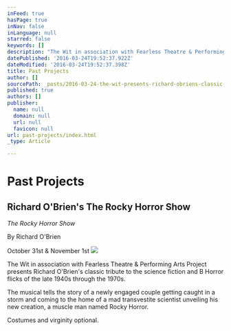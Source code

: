 ```yaml
---
inFeed: true
hasPage: true
inNav: false
inLanguage: null
starred: false
keywords: []
description: "The Wit in association with Fearless Theatre & Performing Arts Project presents Richard O'Brien's classic tribute to the science fiction and B Horror flicks of the late 1940s through the 1970s."
datePublished: '2016-03-24T19:52:37.922Z'
dateModified: '2016-03-24T19:52:37.398Z'
title: Past Projects
author: []
sourcePath: _posts/2016-03-24-the-wit-presents-richard-obriens-classic-tribute-to-the-sc.md
published: true
authors: []
publisher:
  name: null
  domain: null
  url: null
  favicon: null
url: past-projects/index.html
_type: Article

---
```

# Past Projects

## Richard O'Brien's The Rocky Horror Show

_The Rocky Horror Show_

By Richard O'Brien

October 31st & November 1st
![](https://the-grid-user-content.s3-us-west-2.amazonaws.com/eb5ab9a7-01b0-49f8-99c7-b5664aa9f9ad.jpg)

The Wit in association with Fearless Theatre & Performing Arts Project presents Richard O'Brien's classic tribute to the science fiction and B Horror flicks of the late 1940s through the 1970s.

The musical tells the story of a newly engaged couple getting caught in a storm and coming to the home of a mad transvestite scientist unveiling his new creation, a muscle man named Rocky Horror.

Costumes and virginity optional.